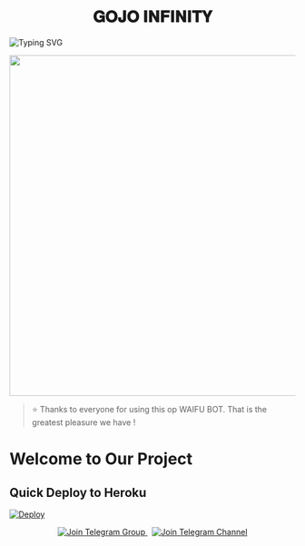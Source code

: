 <h1 align="center"><b>𝐆𝐎𝐉𝐎 𝐈𝐍𝐅𝐈𝐍𝐈𝐓𝐘</b></h1>

</h2>

![Typing SVG](https://readme-typing-svg.herokuapp.com/?lines=ㅤ+𝚆𝙴𝙻𝙲𝙾𝙼𝙴+𝚃𝙾+ɢᴏᴊᴏ+ᴄᴀᴛᴄʜᴇʀ+𝚁𝙴𝙿𝙾+;ㅤ+𝚃𝙷𝙸𝚂+𝙸𝚂+𝙰+𝙰𝙳𝚅𝙰𝙽𝙲𝙴+ᴡᴀɪғᴜ+ᴄᴀᴛᴄʜᴇʀ+𝙱𝙾𝚃;𝙿𝙾𝚆𝙴𝚁𝙴𝙳+𝙱𝚈+☞+𝗧𝗛𝗘+𝗧𝗘𝗔𝗠+𝗚𝗢𝗝𝗢)

<p align="center"><a href="https://t.me/PyXen"><img src="https://files.catbox.moe/wzydml.jpg" width="600"></a></p>


> ⭐️ Thanks to everyone for using this op WAIFU BOT. That is the greatest pleasure we have !
# Welcome to Our Project

## Quick Deploy to Heroku

[![Deploy](https://www.herokucdn.com/deploy/button.svg)](https://dashboard.heroku.com/new?template=https://github.com/HKMUSIC/Gojowaifu)

<p align="center">
  <a href="https://t.me/Zyroupdates">
    <img src="https://img.shields.io/badge/Join%20Group-Telegram-blue?logo=telegram" alt="Join Telegram Group">
  </a>
  &nbsp;
  <a href="https://t.me/ZyroBotCodes">
    <img src="https://img.shields.io/badge/Join%20Channel-Telegram-blue?logo=telegram" alt="Join Telegram Channel">
  </a>
</p>
